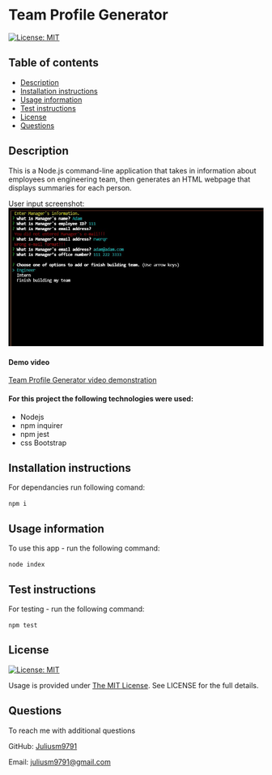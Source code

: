 # Team Profile Generator
 [![License: MIT](https://img.shields.io/badge/License-MIT-yellow.svg)](https://opensource.org/licenses/MIT)


  ## Table of contents
  - [Description](#description)
  - [Installation instructions](#installation-instructions)
  - [Usage information](#usage-information)
  - [Test instructions](#test-instructions)
  - [License](#license)
  - [Questions](#questions)


  ## Description

  This is a Node.js command-line application that takes in information about employees on engineering team, then generates an HTML webpage that displays summaries for each person. 

  User input screenshot:
  ![Code-Quiz-Start](./images/demo.jpg)

  #### Demo video

  [Team Profile Generator video demonstration](https://drive.google.com/file/d/1PN4xAaWebrhjSPdkmJKHXLnSasAgVhtp/view?usp=sharing)

  #### For this project the following technologies were used:
  * Nodejs
  * npm inquirer
  * npm jest
  * css Bootstrap


  ## Installation instructions

  For dependancies run following comand:

  ```npm i```

  ## Usage information

  To use this app - run the following command:

 ```node index```

  ## Test instructions

  For testing - run the following command:

 ```npm test```

  ## License

  [![License: MIT](https://img.shields.io/badge/License-MIT-yellow.svg)](https://opensource.org/licenses/MIT)

  Usage is provided under [The MIT License](https://opensource.org/licenses/MIT). See LICENSE for the full details.

  ## Questions

  To reach me with additional questions

  GitHub: [Juliusm9791](https://github.com/Juliusm9791)

  Email: juliusm9791@gmail.com


